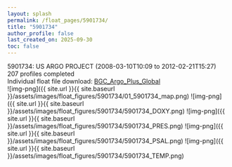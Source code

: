 ```yaml
---
layout: splash
permalink: /float_pages/5901734/
title: "5901734"
author_profile: false
last_created_on: 2025-09-30
toc: false
---
```

 
5901734: US ARGO PROJECT (2008-03-10T10:09 to 2012-02-21T15:27)\
207 profiles completed\
Individual float file download: [BGC_Argo_Plus_Global](https://ftp.soest.hawaii.edu/bgc_argo_plus/Individual_Floats/outliers_removed/5901734_Sprof_processed.nc)\
![img-png]({{ site.url }}{{ site.baseurl }}/assets/images/float_figures/5901734/01_5901734_map.png)
![img-png]({{ site.url }}{{ site.baseurl }}/assets/images/float_figures/5901734/5901734_DOXY.png)
![img-png]({{ site.url }}{{ site.baseurl }}/assets/images/float_figures/5901734/5901734_PRES.png)
![img-png]({{ site.url }}{{ site.baseurl }}/assets/images/float_figures/5901734/5901734_PSAL.png)
![img-png]({{ site.url }}{{ site.baseurl }}/assets/images/float_figures/5901734/5901734_TEMP.png)
